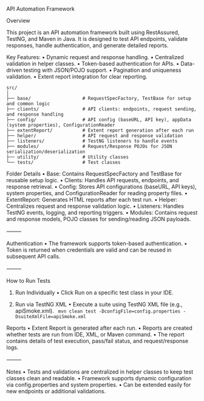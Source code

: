 API Automation Framework

Overview

This project is an API automation framework built using RestAssured, TestNG, and Maven in Java.
It is designed to test API endpoints, validate responses, handle authentication, and generate detailed reports.

Key Features:
•	Dynamic request and response handling.
•	Centralized validation in helper classes.
•	Token-based authentication for APIs.
•	Data-driven testing with JSON/POJO support.
•	Pagination and uniqueness validation.
•	Extent report integration for clear reporting.

```
src/
│
├── base/                   # RequestSpecFactory, TestBase for setup and common logic
├── clients/                # API clients: endpoints, request sending, and response handling
├── config/                 # API config (baseURL, API key), appData (system properties), ConfigurationReader
├── extentReport/           # Extent report generation after each run
├── helper/                 # API request and response validation
├── listeners/              # TestNG listeners to handle events
├── modules/                # Request/Response POJOs for JSON serialization/deserialization
├── utility/                # Utility classes
└── tests/                  # Test classes
```

Folder Details
•	Base: Contains RequestSpecFactory and TestBase for reusable setup logic.
•	Clients: Handles API requests, endpoints, and response retrieval.
•	Config: Stores API configurations (baseURL, API keys), system properties, and ConfigurationReader for reading property files.
•	ExtentReport: Generates HTML reports after each test run.
•	Helper: Centralizes request and response validation logic.
•	Listeners: Handles TestNG events, logging, and reporting triggers.
•	Modules: Contains request and response models, POJO classes for sending/reading JSON payloads.

⸻

Authentication
•	The framework supports token-based authentication.
•	Token is returned when credentials are valid and can be reused in subsequent API calls.

⸻

How to Run Tests

1. Run Individually
   •	Click Run on a specific test class in your IDE.

2. Run via TestNG XML
   •	Execute a suite using TestNG XML file (e.g., apiSmoke.xml).
``
   mvn clean test -DconfigFile=config.properties -DsuiteXmlFile=apiSmoke.xml``

Reports
•	Extent Report is generated after each run.
•	Reports are created whether tests are run from IDE, XML, or Maven command.
•	The report contains details of test execution, pass/fail status, and request/response logs.

⸻

Notes
•	Tests and validations are centralized in helper classes to keep test classes clean and readable.
•	Framework supports dynamic configuration via config.properties and system properties.
•	Can be extended easily for new endpoints or additional validations.

